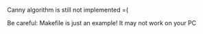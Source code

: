 Canny algorithm is still not implemented =(

Be careful:
    Makefile is just an example!
    It may not work on your PC
